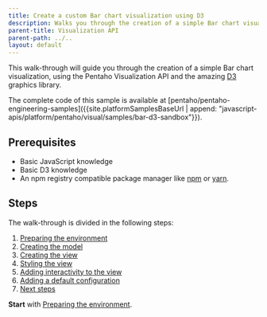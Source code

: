 ```yaml
---
title: Create a custom Bar chart visualization using D3
description: Walks you through the creation of a simple Bar chart visualization that uses the D3 graphics library.
parent-title: Visualization API
parent-path: ../..
layout: default
---
```


This walk-through will guide you through the creation of a simple Bar chart visualization, 
using the Pentaho Visualization API and the amazing [D3](https://d3js.org/) graphics library.
 
The complete code of this sample is available at 
[pentaho/pentaho-engineering-samples]({{site.platformSamplesBaseUrl | append: "javascript-apis/platform/pentaho/visual/samples/bar-d3-sandbox"}}).

## Prerequisites

- Basic JavaScript knowledge
- Basic D3 knowledge
- An npm registry compatible package manager like [npm](https://www.npmjs.com) or [yarn](https://yarnpkg.com).

## Steps

The walk-through is divided in the following steps:

1. [Preparing the environment](step1-environment-preparation)
2. [Creating the model](step2-model-creation)
3. [Creating the view](step3-view-creation)
4. [Styling the view](step4-view-styling)
5. [Adding interactivity to the view](step5-view-interactivity)
6. [Adding a default configuration](step6-default-configuration)
7. [Next steps](stepNext)

**Start** with [Preparing the environment](step1-environment-preparation).
